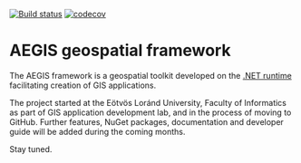 [![Build status](https://ci.appveyor.com/api/projects/status/rrtileuce7uo8je6/branch/master?svg=true)](https://ci.appveyor.com/project/robertogiachetta/aegis/branch/master)
[![codecov](https://codecov.io/gh/robertogiachetta/aegis/branch/master/graph/badge.svg)](https://codecov.io/gh/robertogiachetta/aegis)

# AEGIS geospatial framework

The AEGIS framework is a geospatial toolkit developed on the [.NET runtime](https://github.com/dotnet) facilitating creation of GIS applications.

The project started at the Eötvös Loránd University, Faculty of Informatics as part of GIS application development lab, and in the process of moving to GitHub. Further features, NuGet packages, documentation and developer guide will be added during the coming months.

Stay tuned.